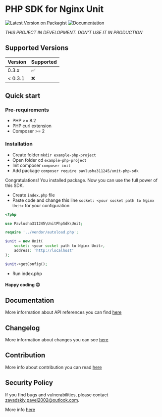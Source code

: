 # PHP SDK for Nginx Unit

[![Latest Version on Packagist](https://img.shields.io/packagist/v/Pavlusha311245/unit-php-sdk?labelColor=%231e293b&color=%23702963&link=https%3A%2F%2Fpackagist.org%2Fpackages%2Fpavlusha311245%2Funit-php-sdk)](https://packagist.org/packages/pavlusha311245/unit-php-sdk)
[![Documentation](https://img.shields.io/website?url=https%3A%2F%2Funit-sdk.pavlusha.me%2F&label=documentation&link=https%3A%2F%2Funit-sdk.pavlusha.me%2F)](https://unit-sdk.pavlusha.me/)

_THIS PROJECT IN DEVELOPMENT. DON'T USE IT IN PRODUCTION_

## Supported Versions

| Version | Supported          |
|---------|--------------------|
| 0.3.x   | :white_check_mark: |
| < 0.3.1 | :x:                |

## Quick start

### Pre-requirements

* PHP >= 8.2
* PHP curl extension
* Composer >= 2

### Installation
* Create folder `mkdir example-php-project`
* Open folder cd `example-php-project`
* Init composer `composer init`
* Add package `composer require pavlusha311245/unit-php-sdk`

Congratulations! You installed package. Now you can use the full power of this SDK.

* Create `index.php` file
* Paste code and change this line `socket: <your socket path to Nginx Unit>` for your configuration
```php
<?php

use Pavlusha311245\UnitPhpSdk\Unit;

require '../vendor/autoload.php';

$unit = new Unit(
    socket: <your socket path to Nginx Unit>,
    address: 'http://localhost'
);

$unit->getConfig();
```
* Run index.php

#### Happy coding 😊

## Documentation

More information about API references you can find [here](https://unit-sdk.pavlusha.me/)

## Changelog

More information about changes you can see [here](CHANGELOG.md)

## Contribution

More info about contribution you can
read [here](https://docs.github.com/en/get-started/quickstart/contributing-to-projects)

## Security Policy

If you find bugs and vulnerabilities, please contact [zavadskiy.pavel2002@outlook.com](mailto:zavadskiy.pavel2002@outlook.com).

More info [here](SECURITY.md)
